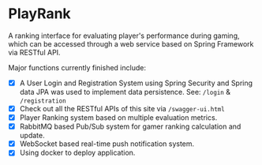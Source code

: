 # PlayRank
A ranking interface for evaluating player's performance during gaming,  which can be accessed through a web service based on Spring Framework via RESTful API.

Major functions currently finished include:

- [x] A User Login and Registration System using Spring Security and Spring data JPA was used to implement data persistence. See: `/login` & `/registration`
- [x] Check out all the RESTful APIs of this site via `/swagger-ui.html`
- [x] Player Ranking system based on multiple evaluation metrics.
- [x] RabbitMQ based Pub/Sub system for gamer ranking calculation and update.
- [x] WebSocket based real-time push notification system.
- [x] Using docker to deploy application.
